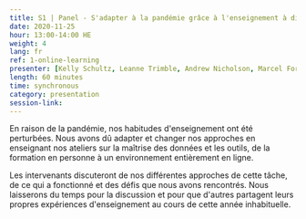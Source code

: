 ```yaml
---
title: S1 | Panel - S'adapter à la pandémie grâce à l'enseignement à distance
date: 2020-11-25
hour: 13:00-14:00 HE
weight: 4
lang: fr
ref: 1-online-learning
presenter: [Kelly Schultz, Leanne Trimble, Andrew Nicholson, Marcel Fortin]
length: 60 minutes
time: synchronous
category: presentation
session-link:
---
```

En raison de la pandémie, nos habitudes d'enseignement ont été perturbées. Nous avons dû adapter et changer nos approches en enseignant nos ateliers sur la maîtrise des données et les outils, de la formation en personne à un environnement entièrement en ligne. <!--more-->

Les intervenants discuteront de nos différentes approches de cette tâche, de ce qui a fonctionné et des défis que nous avons rencontrés. Nous laisserons du temps pour la discussion et pour que d'autres partagent leurs propres expériences d'enseignement au cours de cette année inhabituelle.
